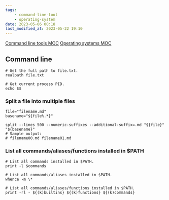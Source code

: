 ```yaml
---
tags:
    - command-line-tool
    - operating-system
date: 2023-05-06 00:18
last_modified_at: 2023-05-22 19:10
---
```


[Command line tools MOC](Command%20line%20tools%20MOC.md)
[Operating systems MOC](Operating%20systems%20MOC.md)

## Command line

```shell
# Get the full path to file.txt.
realpath file.txt

# Get current process PID.
echo $$
```

### Split a file into multiple files

```shell
file="filename.md"
basename="${file%.*}"

split --lines 500 --numeric-suffixes --additional-suffix=.md "${file}" "${basename}"
# Sample output:
# filename00.md filename01.md
```

### List all commands/aliases/functions installed in $PATH

```shell
# List all commands installed in $PATH.
print -l $commands

# List all commands/aliases installed in $PATH.
whence -m \*

# List all commands/aliases/functions installed in $PATH.
print -rl - ${(k)builtins} ${(k)functions} ${(k)commands}
```
